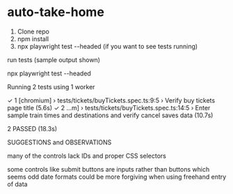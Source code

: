 # auto-take-home

1. Clone repo
2. npm install
3. npx playwright test --headed (if you want to see tests running)

run tests (sample output shown)

npx playwright test --headed

Running 2 tests using 1 worker

  ✓  1 [chromium] › tests/tickets/buyTickets.spec.ts:9:5 › Verify buy tickets page title (5.6s)
  ✓  2 …m] › tests/tickets/buyTickets.spec.ts:14:5 › Enter sample train times and destinations and verify cancel saves data (10.7s)

  
  2 PASSED (18.3s)

SUGGESTIONS and OBSERVATIONS

many of the controls lack IDs and proper CSS selectors

some controls like submit buttons are inputs rather than buttons which seems odd
date formats could be more forgiving when using freehand entry of data

